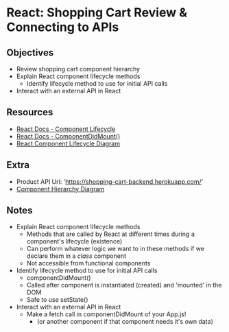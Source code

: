 # React: Shopping Cart Review & Connecting to APIs

## Objectives

* Review shopping cart component hierarchy
* Explain React component lifecycle methods
  * Identify lifecycle method to use for initial API calls
* Interact with an external API in React

## Resources

* [React Docs - Component Lifecycle](https://reactjs.org/docs/react-component.html#the-component-lifecycle)
* [React Docs - ComponentDidMount()](https://reactjs.org/docs/react-component.html#componentdidmount)
* [React Component Lifecycle Diagram](http://projects.wojtekmaj.pl/react-lifecycle-methods-diagram/)

## Extra

* Product API Url: 'https://shopping-cart-backend.herokuapp.com/'
* [Component Hierarchy Diagram](https://www.lucidchart.com/invitations/accept/1929a4c0-145d-4590-94b1-e5800a6c5be3)

## Notes

* Explain React component lifecycle methods
  - Methods that are called by React at different times during a component's lifecycle (existence)
  - Can perform whatever logic we want to in these methods if we declare them in a *class* component
  - Not accessible from functional components
* Identify lifecycle method to use for initial API calls
  - componentDidMount()
  - Called after component is instantiated (created) and 'mounted' in the DOM
  - Safe to use setState()
* Interact with an external API in React
  - Make a fetch call in componentDidMount of your App.js!
    * (or another component if that component needs it's own data)